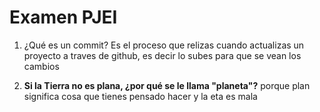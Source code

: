 ﻿# Examen PJEI

1. ¿Qué es un commit?
Es el proceso que relizas cuando actualizas un proyecto a traves de github, es decir lo subes para que se vean los cambios


2. **Si la Tierra no es plana, ¿por qué se le llama "planeta"?**
porque plan significa cosa que tienes pensado hacer y la eta es mala